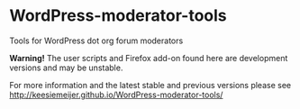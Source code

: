 WordPress-moderator-tools
=========================
Tools for WordPress dot org forum moderators

**Warning!** The user scripts and Firefox add-on found here are development versions and may be unstable.

For more information and the latest stable and previous versions please see http://keesiemeijer.github.io/WordPress-moderator-tools/


